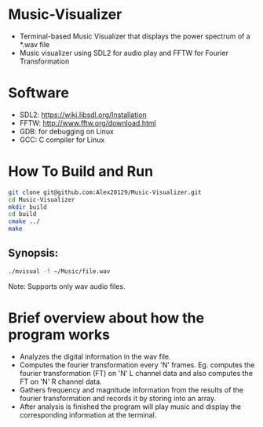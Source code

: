 # Music-Visualizer

  - Terminal-based Music Visualizer that displays the power spectrum of a *.wav file
  - Music visualizer using SDL2 for audio play and FFTW for Fourier Transformation

# Software

  - SDL2: https://wiki.libsdl.org/Installation
  - FFTW: http://www.fftw.org/download.html
  - GDB: for debugging on Linux
  - GCC: C compiler for Linux
  
# How To Build and Run

```bash
git clone git@github.com:Alex20129/Music-Visualizer.git
cd Music-Visualizer
mkdir build
cd build
cmake ../
make
```

## Synopsis:

```bash
./mvisual -f ~/Music/file.wav
```

Note: Supports only wav audio files.

# Brief overview about how the program works
  - Analyzes the digital information in the wav file.
  - Computes the fourier transformation every 'N' frames. Eg. computes the fourier transformation (FT) on 'N' L channel data and also computes the FT on 'N' R channel data.
  - Gathers frequency and magnitude information from the results of the fourier transformation and records it by storing into an array.
  - After analysis is finished the program will play music and display the corresponding information at the terminal.


